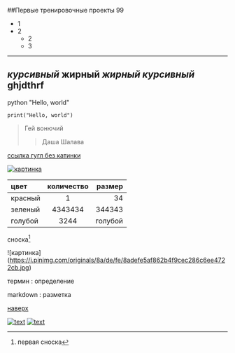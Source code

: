 
##Первые тренировочные проекты
<a id="anch">99</a>
* 1 
* 2
  + 2
  + 3
---
_курсивный_
__жирный__
___жирный курсивный___
ghjdthrf
---
python "Hello, world"

```
print("Hello, world")
```
>Гей вонючий
>>Даша Шалава



[ссылка гугл без катинки](https://google.com)

[logo]: http://www.google.com/images/logo.gif
[google]: http://www.google.com/ "щелкните, чтобы посетить Google.com"


[![картинка](https://i.pinimg.com/originals/8a/de/fe/8adefe5af862b4f9cec286c6ee4722cb.jpg)][google]

цвет | количество | размер
:--- | :--------: | -----: 
красный | 1 | 34
зеленый | 4343434 | 344343
голубой | 3244 | голубой

сноска[^1]
[^1]: первая сноска

\![картинка]\(https://i.pinimg.com/originals/8a/de/fe/8adefe5af862b4f9cec286c6ee4722cb.jpg)


термин
: определение

markdown
: разметка

[наверх](#anch)

[logo1]: https://bipbap.ru/wp-content/uploads/2019/05/1532440298_3.jpg
[go]: https://yandex.ru

[![text][logo1]][go]
[![text][logo1]][go]
